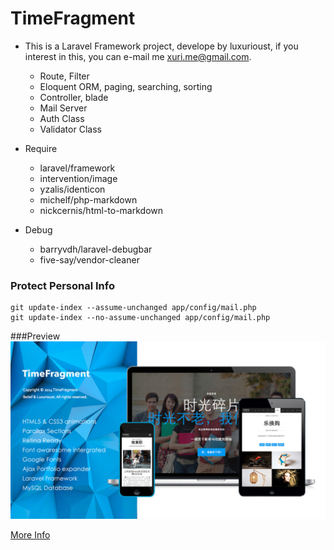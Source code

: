 # TimeFragment

- This is a Laravel Framework project, develope by luxurioust, if you interest in this, you can e-mail me xuri.me@gmail.com.
	- Route, Filter
	- Eloquent ORM, paging, searching, sorting
	- Controller, blade
	- Mail Server
	- Auth Class
	- Validator Class

- Require
  - laravel/framework
  - intervention/image
  - yzalis/identicon
  - michelf/php-markdown
  - nickcernis/html-to-markdown
- Debug
  - barryvdh/laravel-debugbar
  - five-say/vendor-cleaner

### Protect Personal Info

```
git update-index --assume-unchanged app/config/mail.php
git update-index --no-assume-unchanged app/config/mail.php
```

###Preview
![TimeFragment](/readme/preview-1024x576.jpg "TimeFragment")

[More Info](http://xuri.me/2014/03/08/timefragment.html)